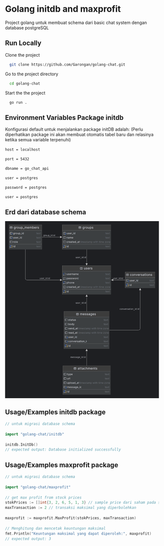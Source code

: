 
# Golang initdb and maxprofit

Project golang untuk membuat schema dari basic chat system dengan database postgreSQL

## Run Locally

Clone the project

```bash
  git clone https://github.com/Garongan/golang-chat.git
```

Go to the project directory

```bash
  cd golang-chat
```

Start the the project

```bash
  go run .
```

## Environment Variables Package initdb

Konfigurasi default untuk menjalankan package initDB adalah: (Perlu diperhatikan package ini akan membuat otomatis tabel baru dan relasinya ketika semua variable terpenuhi)

`host = localhost`

`port = 5432`

`dbname = go_chat_api`

`user = postgres`

`password = postgres`

`user = postgres`

## Erd dari database schema
![erd go_chat_db](erd.png)


## Usage/Examples initdb package

```go
// untuk migrasi database schema

import "golang-chat/initdb"

initdb.InitDb()
// expected output: Database initialized successfully
```

## Usage/Examples maxprofit package

```go
// untuk migrasi database schema

import "golang-chat/maxprofit"

// get max profit from stock prices
stokPrices := []int{3, 2, 6, 5, 1, 3} // sample price dari saham pada setiap harinya
maxTransaction := 2 // transaksi maksimal yang diperbolehkan

maxprofit := maxprofit.MaxProfit(stokPrices, maxTransaction)

// Menghitung dan mencetak keuntungan maksimal
fmt.Println("Keuntungan maksimal yang dapat diperoleh:", maxprofit)
// expected output: 3
```